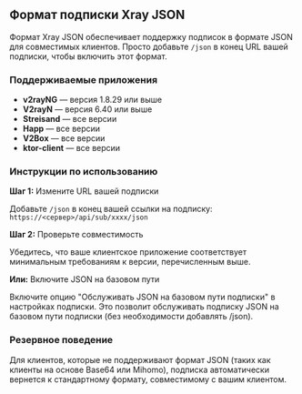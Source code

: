 ## Формат подписки Xray JSON

Формат Xray JSON обеспечивает поддержку подписок в формате JSON для совместимых клиентов. Просто добавьте `/json` в конец URL вашей подписки, чтобы включить этот формат.

### Поддерживаемые приложения

- **v2rayNG** — версия 1.8.29 или выше
- **V2rayN** — версия 6.40 или выше
- **Streisand** — все версии
- **Happ** — все версии
- **V2Box** — все версии
- **ktor-client** — все версии

### Инструкции по использованию

**Шаг 1:** Измените URL вашей подписки

Добавьте `/json` в конец вашей ссылки на подписку:  
`https://<сервер>/api/sub/xxxx/json`

**Шаг 2:** Проверьте совместимость

Убедитесь, что ваше клиентское приложение соответствует минимальным требованиям к версии, перечисленным выше.

**Или:** Включите JSON на базовом пути

Включите опцию "Обслуживать JSON на базовом пути подписки" в настройках подписки. Это позволит обслуживать подписку JSON на базовом пути подписки (без необходимости добавлять /json).

### Резервное поведение

Для клиентов, которые не поддерживают формат JSON (таких как клиенты на основе Base64 или Mihomo), подписка автоматически вернется к стандартному формату, совместимому с вашим клиентом.
